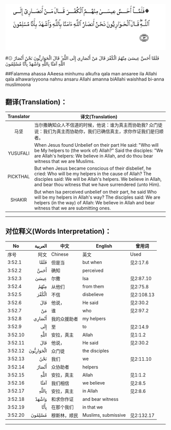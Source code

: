 ![003:052](images/003_052.gif)

#۞ فَلَمَّا أَحَسَّ عِيسَىٰ مِنْهُمُ الْكُفْرَ قَالَ مَنْ أَنْصَارِي إِلَى اللَّهِ ۖ قَالَ الْحَوَارِيُّونَ نَحْنُ أَنْصَارُ اللَّهِ آمَنَّا بِاللَّهِ وَاشْهَدْ بِأَنَّا مُسْلِمُونَ 

##Falamma ahassa AAeesa minhumu alkufra qala man ansaree ila Allahi qala alhawariyyoona nahnu ansaru Allahi amanna biAllahi waishhad bi-anna muslimoona 

## 翻译(Translation)：

| Translator | 译文(Translation)                                            |
| :--------: | ------------------------------------------------------------ |
|    马坚    | 当尔撒确知众人不信道的时候，他说：谁为真主而协助我? 众门徒说：我们为真主而协助你，我们已确信真主，求你作证我们是归顺者。 |
|  YUSUFALI  | When Jesus found Unbelief on their part He said: "Who will be My helpers to (the work of) Allah?" Said the disciples: "We are Allah's helpers: We believe in Allah, and do thou bear witness that we are Muslims. |
|  PICKTHAL  | But when Jesus became conscious of their disbelief, he cried: Who will be my helpers in the cause of Allah? The disciples said: We will be Allah's helpers. We believe in Allah, and bear thou witness that we have surrendered (unto Him). |
|   SHAKIR   | But when Isa perceived unbelief on their part, he said Who will be my helpers in Allah's way? The disciples said: We are helpers (in the way) of Allah: We believe in Allah and bear witness that we are submitting ones. |

---

## 对位释义(Words Interpretation)：

| No   | العربية | 中文    | English | 曾用词 |
| ---- | ------: | ------- | ------- | ------ |
| 序号 |    阿文 | Chinese | 英文    | Used   |
| 3:52.1  | فَلَمَّا      | 但是当       | but when            | 见2:17.6   |
| 3:52.2  | أَحَسَّ       | 确知         | perceived           |            |
| 3:52.3  | عِيسَىٰ      | 尔撒         | Isa                 | 见2:87.10  |
| 3:52.4  | مِنْهُمُ      | 从他们       | from them           | 见2:75.8   |
| 3:52.5  | الْكُفْرَ     | 不信         | disbelieve          | 见2:108.13 |
| 3:52.6  | قَالَ       | 他说，       | He said             | 见2:30.2   |
| 3:52.7  | مَنْ        | 谁           | who                 | 见2:97.2   |
| 3:52.8  | أَنْصَارِي    | 我的众援助者 | my helpers          |            |
| 3:52.9  | إِلَى       | 至           | to                  | 见2:14.9   |
| 3:52.10 | اللَّهِ      | 安拉，真主   | Allah               | 见1:1.2    |
| 3:52.11 | قَالَ       | 他说，       | He said             | 见2:30.2   |
| 3:52.12 | الْحَوَارِيُّونَ | 众门徒       | the disciples       |            |
| 3:52.13 | نَحْنُ       | 我们         | we                  | 见2:11.10  |
| 3:52.14 | أَنْصَارُ     | 众协助者     | helpers             |            |
| 3:52.15 | اللَّهِ      | 安拉，真主   | Allah               | 见1:1.2    |
| 3:52.16 | آمَنَّا      | 我们相信     | we believe          | 见2:8.5    |
| 3:52.17 | بِاللَّهِ     | 安拉，真主   | in Allah            | 见2:8.6    |
| 3:52.18 | وَاشْهَدْ     | 和求你作证   | and bear witness    |            |
| 3:52.19 | بِأَنَّا      | 在那个我们   | in that we          |            |
| 3:52.20 | مُسْلِمُونَ    | 穆斯林，顺民 | Muslims, submissive | 见2:132.17 |

---

